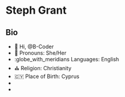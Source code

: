 # Steph Grant 
## Bio
- :wave: Hi, @B-Coder
- :woman: Pronouns: She/Her
- :globe_with_meridians Languages: English
- :church: Religion: Christianity
- :cyprus: Place of Birth: Cyprus
- 
- 
